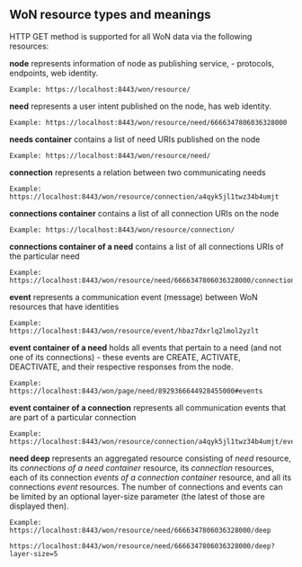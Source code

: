 ## WoN resource types and meanings
HTTP GET method is supported for all WoN data via the following resources:

  **node** represents information of node as publishing service, - protocols, endpoints, web identity.
    
    Example: https://localhost:8443/won/resource/

  **need** represents a user intent published on the node, has web identity.
    
    Example: https://localhost:8443/won/resource/need/6666347806036328000
    
  **needs container** contains a list of need URIs published on the node
    
    Example: https://localhost:8443/won/resource/need/

  **connection** represents a relation between two communicating needs
    
    Example: https://localhost:8443/won/resource/connection/a4qyk5jl1twz34b4umjt
    
  **connections container** contains a list of all connection URIs on the node
    
    Example: https://localhost:8443/won/resource/connection/

  **connections container of a need** contains a list of all connections URIs of the particular need
  
    Example: https://localhost:8443/won/resource/need/6666347806036328000/connections

  **event** represents a communication event (message) between WoN resources that have identities 
  
    Example: https://localhost:8443/won/resource/event/hbaz7dxrlq2lmol2yzlt
    
  **event container of a need** holds all events that pertain to a need (and not one of its connections) - these events are CREATE, ACTIVATE, DEACTIVATE, and their respective responses from the node.
  
    Example: https://localhost:8443/won/page/need/8929366644928455000#events 
    
  **event container of a connection** represents all communication events that are part of a particular connection
  
    Example: https://localhost:8443/won/resource/connection/a4qyk5jl1twz34b4umjt/events/
    
  **need deep** represents an aggregated resource consisting of *need* resource, its *connections of a need container* resource, its *connection* resources, each of its connection *events of a connection container* resource, and all its connections *event* resources. The number of connections and events can be limited by an optional layer-size parameter (the latest of those are displayed then).
  
    Example: https://localhost:8443/won/resource/need/6666347806036328000/deep
             https://localhost:8443/won/resource/need/6666347806036328000/deep?layer-size=5
